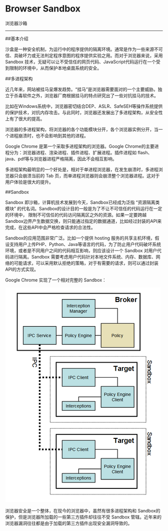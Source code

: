# Browser Sandbox

浏览器沙箱

---

##基本介绍

沙盒是一种安全机制，为运行中的程序提供的隔离环境。通常是作为一些来源不可信、具破坏力或无法判定程序意图的程序提供实验之用。而对于浏览器来说，采用 Sandbox 技术，无疑可以让不受信任的网页代码、JavaScript代码运行在一个受到限制的环境中，从而保护本地桌面系统的安全。

##多进程架构

近几年来，网站被挂马呈爆发趋势。“挂马”是浏览器需要面对的一个主要威胁。独立于杀毒软件之外，浏览器厂商根据挂马的特点研究出了一些对抗挂马的技术。

比如在Windows系统中，浏览器密切结合DEP、ASLR、SafeSEH等操作系统提供的保护技术，对抗内存攻击。与此同时，浏览器还发展出了多进程架构，从安全性上有了很大的提高。

浏览器的多进程架构，将浏览器的各个功能模块分开，各个浏览器实例分开，当一个进程崩溃时，也不会影响到其他的进程。

Google Chrome 是第一个采取多进程架构的浏览器。Google Chrome的主要进程分为：浏览器进程、渲染进程、插件进程、扩展进程。插件进程如 flash、java、pdf等与浏览器进程严格隔离，因此不会相互影响。

多进程架构最明显的一个好处是，相对于单进程浏览器，在发生崩溃时，多进程浏览器只会崩溃当前的 Tab 页，而单进程浏览器则会崩溃整个浏览器进程。这对于用户体验是很大的提升。

##Sandbox

Sandbox 即沙箱，计算机技术发展到今天，Sandbox已经成为泛指 “资源隔离类模块” 的代名词。Sandbox的设计目的一般是为了不让不可信任的代码运行在一定的环境中，
限制不可信任的代码访问隔离区之外的资源。如果一定要跨越 Sandbox边界产生数据交换，则只能通过指定的数据通道，比如经过封装的API来完成，在这些API中会严格检查请求的合法性。

Sandbox的应用范围非常广泛。比如一个提供 hosting 服务的共享主机环境，假设支持用户上传PHP、Python、Java等语言的代码，为了防止用户代码破坏系统环境，或者是不同用户之间的代码相互影响，则应该设计一个 Sandbox 对用户代码进行隔离。Sandbox 需要考虑用户代码针对本地文件系统、内存、数据库、网络的可能请求，可以采用默认拒绝的策略，对于有需要的请求，则可以通过封装API的方式实现。

Google Chrome 实现了一个相对完整的 Sandbox：

![Google Sandbox](../img/Sandbox-1.png)

浏览器安全是一个整体，在现今的浏览器中，虽然有很多进程架构和 Sandbox的保护，但是浏览器所加载的一些第三方插件却往往不受 Sandbox 管辖。近年来的浏览器漏洞往往都是由于加载的第三方插件出现安全漏洞导致的。
